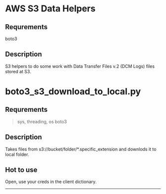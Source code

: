 AWS S3 Data Helpers
=======

Requrements
---
boto3

Description
---
S3 helpers to do some work with Data Transfer Files v.2 (DCM Logs) files stored at S3.

boto3_s3_download_to_local.py
=======

Requrements
-----
>sys, threading, os
>boto3

Description
-----
Takes files from s3://bucket/folder/\*.specific_extension and downlods it to local folder.

Hot to use
-----
Open, use your creds in the client dictionary.


-----